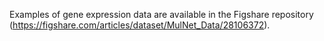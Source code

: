Examples of gene expression data are available in the Figshare repository (https://figshare.com/articles/dataset/MulNet_Data/28106372).

